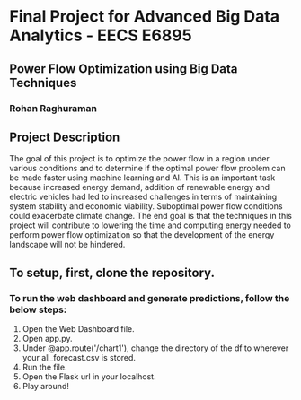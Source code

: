 # Final Project for Advanced Big Data Analytics - EECS E6895
## Power Flow Optimization using Big Data Techniques
### Rohan Raghuraman

## Project Description

The goal of this project is to optimize the power flow in a region under various conditions and to determine if the optimal power flow problem can be made faster using machine learning and AI. This is an important task because increased energy demand, addition of renewable energy and electric vehicles had led to increased challenges in terms of maintaining system stability and economic viability. Suboptimal power flow conditions could exacerbate climate change. The end goal is that the techniques in this project will contribute to lowering the time and computing energy needed to perform power flow optimization so that the development of the energy landscape will not be hindered.

## To setup, first, clone the repository.

### To run the web dashboard and generate predictions, follow the below steps:
1. Open the Web Dashboard file.
2. Open app.py.
3. Under @app.route('/chart1'), change the directory of the df to wherever your all_forecast.csv is stored.
4. Run the file.
5. Open the Flask url in your localhost.
6. Play around!
